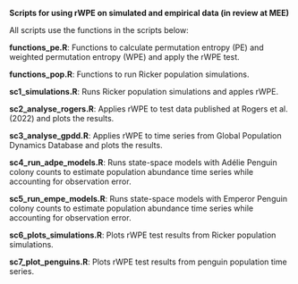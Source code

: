 **Scripts for using rWPE on simulated and empirical data (in review at MEE)**

All scripts use the functions in the scripts below:

**functions_pe.R**: Functions to calculate permutation entropy (PE) and weighted permutation entropy (WPE) and apply the rWPE test.

**functions_pop.R**: Functions to run Ricker population simulations.

**sc1_simulations.R**: Runs Ricker population simulations and apples rWPE.

**sc2_analyse_rogers.R**: Applies rWPE to test data published at Rogers et al. (2022) and plots the results.

**sc3_analyse_gpdd.R**: Applies rWPE to time series from Global Population Dynamics Database and plots the results.

**sc4_run_adpe_models.R**: Runs state-space models with Adélie Penguin colony counts to estimate population abundance time series while accounting for observation error.

**sc5_run_empe_models.R**: Runs state-space models with Emperor Penguin colony counts to estimate population abundance time series while accounting for observation error.

**sc6_plots_simulations.R**: Plots rWPE test results from Ricker population simulations.

**sc7_plot_penguins.R**: Plots rWPE test results from penguin population time series.
